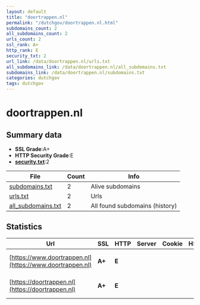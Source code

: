 ```yaml
---
layout: default
title: "doortrappen.nl"
permalink: "/dutchgov/doortrappen.nl.html"
subdomains_count: 2
all_subdomains_count: 2
urls_count: 2
ssl_rank: A+
http_rank: E
security_txt: 2
url_link: /data/doortrappen.nl/urls.txt
all_subdomains_link: /data/doortrappen.nl/all_subdomains.txt
subdomains_link: /data/doortrappen.nl/subdomains.txt
categories: dutchgov
tags: dutchgov
---
```



# doortrappen.nl
## Summary data


 - **SSL Grade**:A+
 - **HTTP Security Grade**:E
 - **[security.txt](https://www.digitaleoverheid.nl/nieuws/standaard-security-txt-nu-verplicht-voor-overheid/)**:2


| File       | Count | Info |
|------------|-------|------|
|[subdomains.txt](/DutchGovScope/data/doortrappen.nl/subdomains.txt)|2|Alive subdomains|
|[urls.txt](/DutchGovScope/data/doortrappen.nl/urls.txt)|2|Urls|
|[all_subdomains.txt](/DutchGovScope/data/doortrappen.nl/all_subdomains.txt)|2|All found subdomains (history)|


## Statistics


| Url | SSL | HTTP | Server | Cookie | HSTS | CORS | CTO | CSP | XFO | XXP | RP |FP| Tech |Title |
|--------|-------|-------|------|------|------|------|------|------|------|------|------|------|------|------|
|[https://www.doortrappen.nl](https://www.doortrappen.nl)| **A+**| **E**|| | | | | | | | :white_check_mark: | |HSTS Microsoft ASP.NET|Object moved|
|[https://doortrappen.nl](https://doortrappen.nl)| **A+**| **E**|| | | | | | | | :white_check_mark: | |HSTS Microsoft ASP.NET|Object moved|

